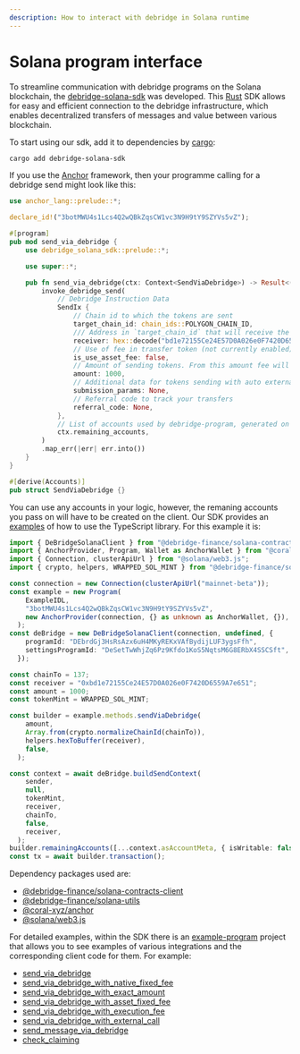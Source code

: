 ```yaml
---
description: How to interact with debridge in Solana runtime
---
```


# Solana program interface

To streamline communication with debridge programs on the Solana blockchain, the [debridge-solana-sdk](https://github.com/debridge-finance/debridge-solana-sdk) was developed. This [Rust](https://github.com/rust-lang/rust) SDK allows for easy and efficient connection to the debridge infrastructure, which enables decentralized transfers of messages and value between various blockchain.

To start using our sdk, add it to dependencies by [cargo](https://github.com/rust-lang/cargo):

```bash
cargo add debridge-solana-sdk
```

If you use the [Anchor](https://github.com/coral-xyz/anchor) framework, then your programme calling for a debridge send might look like this:

```rust
use anchor_lang::prelude::*;

declare_id!("3botMWU4s1Lcs4Q2wQBkZqsCW1vc3N9H9tY9SZYVs5vZ");

#[program]
pub mod send_via_debridge {
    use debridge_solana_sdk::prelude::*;

    use super::*;

    pub fn send_via_debridge(ctx: Context<SendViaDebridge>) -> Result<()> {
        invoke_debridge_send(
            // Debridge Instruction Data
            SendIx {
                // Chain id to which the tokens are sent
                target_chain_id: chain_ids::POLYGON_CHAIN_ID,
                /// Address in `target_chain_id` that will receive the transferred tokens
                receiver: hex::decode("bd1e72155Ce24E57D0A026e0F7420D6559A7e651").unwrap(),
                // Use of fee in transfer token (not currently enabled)
                is_use_asset_fee: false,
                // Amount of sending tokens. From this amount fee will be taken
                amount: 1000,
                // Additional data for tokens sending with auto external execution
                submission_params: None,
                // Referral code to track your transfers
                referral_code: None,
            },
            // List of accounts used by debridge-program, generated on the client
            ctx.remaining_accounts,
        )
        .map_err(|err| err.into())
    }
}

#[derive(Accounts)]
pub struct SendViaDebridge {}
```

You can use any accounts in your logic, however, the remaning accounts you pass on will have to be created on the client. Our SDK provides an [examples](https://github.com/debridge-finance/debridge-solana-sdk/tree/master/example-program/ts-examples) of how to use the TypeScript library. For this example it is:

```typescript
import { DeBridgeSolanaClient } from "@debridge-finance/solana-contracts-client";
import { AnchorProvider, Program, Wallet as AnchorWallet } from "@coral-xyz/anchor";
import { Connection, clusterApiUrl } from "@solana/web3.js";
import { crypto, helpers, WRAPPED_SOL_MINT } from "@debridge-finance/solana-utils";

const connection = new Connection(clusterApiUrl("mainnet-beta"));
const example = new Program(
    ExampleIDL,
    "3botMWU4s1Lcs4Q2wQBkZqsCW1vc3N9H9tY9SZYVs5vZ",
    new AnchorProvider(connection, {} as unknown as AnchorWallet, {}),
  );
const deBridge = new DeBridgeSolanaClient(connection, undefined, {
    programId: "DEbrdGj3HsRsAzx6uH4MKyREKxVAfBydijLUF3ygsFfh",
    settingsProgramId: "DeSetTwWhjZq6Pz9Kfdo1KoS5NqtsM6G8ERbX4SSCSft",
  });

const chainTo = 137;
const receiver = "0xbd1e72155Ce24E57D0A026e0F7420D6559A7e651";
const amount = 1000;
const tokenMint = WRAPPED_SOL_MINT;

const builder = example.methods.sendViaDebridge(
    amount,
    Array.from(crypto.normalizeChainId(chainTo)),
    helpers.hexToBuffer(receiver),
    false,
  );

const context = await deBridge.buildSendContext(
    sender,
    null,
    tokenMint,
    receiver,
    chainTo,
    false,
    receiver,
  );
builder.remainingAccounts([...context.asAccountMeta, { isWritable: false, isSigner: false, pubkey: deBridge.program.programId }]);
const tx = await builder.transaction();

```

Dependency packages used are:

* [@debridge-finance/solana-contracts-client](https://www.npmjs.com/package/@debridge-finance/solana-contracts-client)&#x20;
* [@debridge-finance/solana-utils](https://www.npmjs.com/package/@debridge-finance/solana-utils)
* [@coral-xyz/anchor](https://www.npmjs.com/package/@coral-xyz/anchor)
* [@solana/web3.js](https://www.npmjs.com/package/@solana/web3.js)

For detailed examples, within the SDK there is an [example-program](https://github.com/debridge-finance/debridge-solana-sdk/tree/master/example-program) project that allows you to see examples of various integrations and the corresponding client code for them. For example:

* [send\_via\_debridge](https://github.com/debridge-finance/debridge-solana-sdk/blob/7bb2ed38a135d3550dadfd00bdc78f50c19a701d/example-program/programs/debridge-solana-sdk-example/src/lib.rs#L38)
* [send\_via\_debridge\_with\_native\_fixed\_fee](https://github.com/debridge-finance/debridge-solana-sdk/blob/7bb2ed38a135d3550dadfd00bdc78f50c19a701d/example-program/programs/debridge-solana-sdk-example/src/lib.rs#L69)
* [send\_via\_debridge\_with\_exact\_amount](https://github.com/debridge-finance/debridge-solana-sdk/blob/7bb2ed38a135d3550dadfd00bdc78f50c19a701d/example-program/programs/debridge-solana-sdk-example/src/lib.rs#L140)
* [send\_via\_debridge\_with\_asset\_fixed\_fee](https://github.com/debridge-finance/debridge-solana-sdk/blob/7bb2ed38a135d3550dadfd00bdc78f50c19a701d/example-program/programs/debridge-solana-sdk-example/src/lib.rs#L69)
* [send\_via\_debridge\_with\_execution\_fee](https://github.com/debridge-finance/debridge-solana-sdk/blob/7bb2ed38a135d3550dadfd00bdc78f50c19a701d/example-program/programs/debridge-solana-sdk-example/src/lib.rs#L177)
* [send\_via\_debridge\_with\_external\_call](https://github.com/debridge-finance/debridge-solana-sdk/blob/7bb2ed38a135d3550dadfd00bdc78f50c19a701d/example-program/programs/debridge-solana-sdk-example/src/lib.rs#L211)
* [send\_message\_via\_debridge](https://github.com/debridge-finance/debridge-solana-sdk/blob/7bb2ed38a135d3550dadfd00bdc78f50c19a701d/example-program/programs/debridge-solana-sdk-example/src/lib.rs#L259)
* [check\_claiming](https://github.com/debridge-finance/debridge-solana-sdk/blob/7bb2ed38a135d3550dadfd00bdc78f50c19a701d/example-program/programs/debridge-solana-sdk-example/src/lib.rs#L371)

```rust
```
